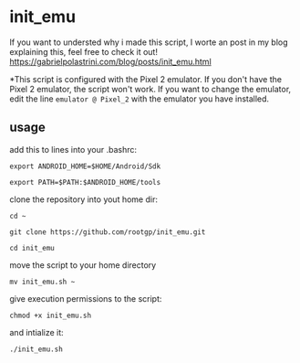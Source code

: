 # init_emu

If you want to understed why i made this script, I worte an post in my blog explaining this, feel free to check it out!
https://gabrielpolastrini.com/blog/posts/init_emu.html


*This script is configured with the Pixel 2 emulator. If you don't have the Pixel 2 emulator, the script won't work.
If you want to change the emulator, edit the line ```emulator @ Pixel_2``` with the emulator you have installed.

## usage

add this to lines into your .bashrc:

```
export ANDROID_HOME=$HOME/Android/Sdk
```

```
export PATH=$PATH:$ANDROID_HOME/tools
```
clone the repository into yout home dir:

```
cd ~
```

```
git clone https://github.com/rootgp/init_emu.git
```

```
cd init_emu
```
move the script to your home directory

```
mv init_emu.sh ~
```

give execution permissions to the script:

```
chmod +x init_emu.sh
```
and intialize it:

```
./init_emu.sh
```
